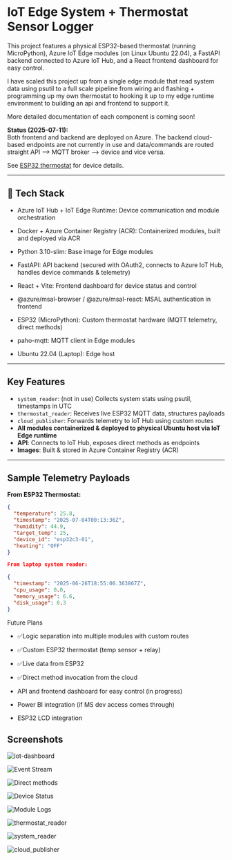# IoT Edge System + Thermostat Sensor Logger

This project features a physical ESP32-based thermostat (running MicroPython), Azure IoT Edge modules (on Linux Ubuntu 22.04), a FastAPI backend connected to Azure IoT Hub, and a React frontend dashboard for easy control.

I have scaled this project up from a single edge module that read system data using psutil to a full scale pipeline from wiring and flashing + programming up my own thermostat to hooking it up to my edge runtime environment to building an api and frontend to support it.

More detailed documentation of each component is coming soon!

**Status (2025-07-11):**  
Both frontend and backend are deployed on Azure.
The backend cloud-based endpoints are not currently in use and data/commands are routed straight API --> MQTT broker --> device and vice versa.

See [ESP32 thermostat](./thermostat-prototype/) for device details.

---

## 🔧 Tech Stack

- Azure IoT Hub + IoT Edge Runtime: Device communication and module orchestration

- Docker + Azure Container Registry (ACR): Containerized modules, built and deployed via ACR

- Python 3.10-slim: Base image for Edge modules

- FastAPI: API backend (secured with OAuth2, connects to Azure IoT Hub, handles device commands & telemetry)

- React + Vite: Frontend dashboard for device status and control

- @azure/msal-browser / @azure/msal-react: MSAL authentication in frontend

- ESP32 (MicroPython): Custom thermostat hardware (MQTT telemetry, direct methods)

- paho-mqtt: MQTT client in Edge modules

- Ubuntu 22.04 (Laptop): Edge host
---

##  Key Features

- `system_reader`: (not in use) Collects system stats using psutil, timestamps in UTC
- `thermostat_reader`: Receives live ESP32 MQTT data, structures payloads
- `cloud_publisher`: Forwards telemetry to IoT Hub using custom routes
- **All modules containerized & deployed to physical Ubuntu host via IoT Edge runtime**
- **API**: Connects to IoT Hub, exposes direct methods as endpoints
- **Images**: Built & stored in Azure Container Registry (ACR)

---

##  Sample Telemetry Payloads

**From ESP32 Thermostat:**
```json
{
  "temperature": 25.8,
  "timestamp": "2025-07-04T00:13:36Z",
  "humidity": 44.9,
  "target_temp": 25,
  "device_id": "esp32c3-01",
  "heating": "OFF"
}

From laptop system reader:

{
  "timestamp": "2025-06-26T18:55:00.363867Z",
  "cpu_usage": 0.0,
  "memory_usage": 6.6,
  "disk_usage": 0.3
}
```


 Future Plans

- ✅Logic separation into multiple modules with custom routes

- ✅Custom ESP32 thermostat (temp sensor + relay)

- ✅Live data from ESP32

- ✅Direct method invocation from the cloud

- API and frontend dashboard for easy control (in progress)

- Power BI integration (if MS dev access comes through)

- ESP32 LCD integration




## Screenshots

![iot-dashboard](/screenshots/iot-dashboard.png)

![Event Stream](/screenshots/CLI-stream.png)

![Direct methods](/screenshots/direct-methods.png)

![Device Status](/screenshots/sensorLogger-device.png)

![Module Logs](/screenshots/reader-and-publisher-logs.png)

![thermostat_reader](/screenshots/thermostat_logger.png)

![system_reader](/screenshots/system_reader.png)

![cloud_publisher](/screenshots/cloud_publisher.png)

